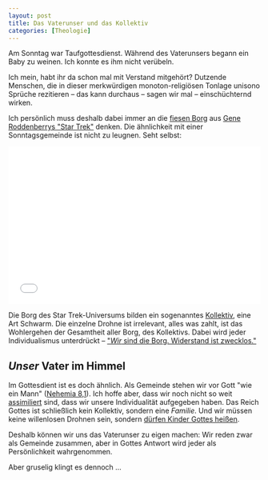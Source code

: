 ```yaml
---
layout: post
title: Das Vaterunser und das Kollektiv
categories: [Theologie]
---
```


Am Sonntag war Taufgottesdienst. Während des Vaterunsers begann ein Baby zu weinen. Ich konnte es ihm nicht verübeln. 

Ich mein, habt ihr da schon mal mit Verstand mitgehört? Dutzende Menschen, die in dieser merkwürdigen monoton-religiösen Tonlage unisono Sprüche rezitieren – das kann durchaus – sagen wir mal – einschüchternd wirken.

Ich persönlich muss deshalb dabei immer an die [fiesen Borg](http://de.wikipedia.org/wiki/Völker_und_Gruppierungen_im_Star-Trek-Universum#Borg) aus [Gene Roddenberrys "Star Trek"](http://de.wikipedia.org/wiki/Star_Trek) denken. Die ähnlichkeit mit einer Sonntagsgemeinde ist nicht zu leugnen. Seht selbst:

<iframe width="100%" height="315" src="//www.youtube-nocookie.com/embed/8ieR9AwnHyo?rel=0" frameborder="0" allowfullscreen></iframe>

Die Borg des Star Trek-Universums bilden ein sogenanntes [Kollektiv](http://de.memory-alpha.org/wiki/Borg-Kollektiv), eine Art Schwarm. Die einzelne Drohne ist irrelevant, alles was zahlt, ist das Wohlergehen der Gesamtheit aller Borg, des Kollektivs. Dabei wird jeder Individualismus unterdrückt – ["*Wir* sind die Borg. Widerstand ist zwecklos."](https://www.youtube.com/watch?v=ZetmwyBanNU)

## *Unser* Vater im Himmel

Im Gottesdient ist es doch ähnlich. Als Gemeinde stehen wir vor Gott "wie ein Mann" ([Nehemia 8,1](http://www.bibleserver.com/text/LUT/Nehemia8)). Ich hoffe aber, dass wir noch nicht so weit [assimiliert](http://de.memory-alpha.org/wiki/Assimilation) sind, dass wir unsere Individualität aufgegeben haben. Das Reich Gottes ist schließlich kein Kollektiv, sondern eine *Familie*. Und wir müssen keine willenlosen Drohnen sein, sondern [dürfen Kinder Gottes heißen](http://www.bibleserver.com/text/LUT/1.Johannes3,1).

Deshalb können wir uns das Vaterunser zu eigen machen: Wir reden zwar als Gemeinde zusammen, aber in Gottes Antwort wird jeder als Persönlichkeit wahrgenommen.

Aber gruselig klingt es dennoch …